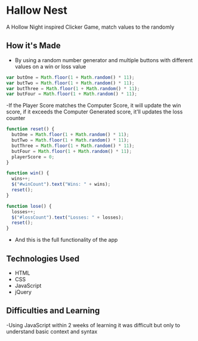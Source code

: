 # Hallow Nest

A Hollow Night inspired Clicker Game, match values to the randomly

## How it's Made

- By using a random number generator and multiple buttons with different values on a win or loss value

```javascript
var butOne = Math.floor(1 + Math.random() * 11);
var butTwo = Math.floor(1 + Math.random() * 11);
var butThree = Math.floor(1 + Math.random() * 11);
var butFour = Math.floor(1 + Math.random() * 11);
```

-If the Player Score matches the Computer Score, it will update the win score, if it exceeds the Computer Generated score, it'll updates the loss counter

```javascript
function reset() {
  butOne = Math.floor(1 + Math.random() * 11);
  butTwo = Math.floor(1 + Math.random() * 11);
  butThree = Math.floor(1 + Math.random() * 11);
  butFour = Math.floor(1 + Math.random() * 11);
  playerScore = 0;
}

function win() {
  wins++;
  $("#winCount").text("Wins: " + wins);
  reset();
}

function lose() {
  losses++;
  $("#lossCount").text("Losses: " + losses);
  reset();
}
```

- And this is the full functionality of the app

## Technologies Used

- HTML
- CSS
- JavaScript
- jQuery

## Difficulties and Learning

-Using JavaScript within 2 weeks of learning it was difficult but only to understand basic context and syntax
